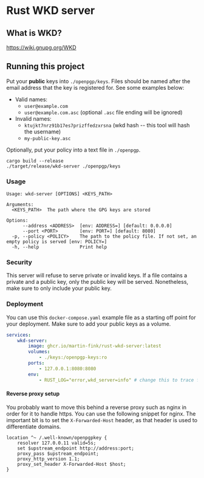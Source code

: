 # Rust WKD server

## What is WKD?

https://wiki.gnupg.org/WKD

## Running this project

Put your __public__ keys into `./openpgp/keys`.
Files should be named after the email address that the key is registered for.
See some examples below:

- Valid names:
  - `user@example.com`
  - `user@example.com.asc` (optional `.asc` file ending will be ignored)
- Invalid names:
  - `ktujkt7nrz91b17es7prizffedzxrsna` (wkd hash -- this tool will hash the username)
  - `my-public-key.asc`

Optionally, put your policy into a text file in `./openpgp`.

```shell
cargo build --release
./target/release/wkd-server ./openpgp/keys
```

### Usage

```
Usage: wkd-server [OPTIONS] <KEYS_PATH>

Arguments:
  <KEYS_PATH>  The path where the GPG keys are stored

Options:
      --address <ADDRESS>  [env: ADDRESS=] [default: 0.0.0.0]
      --port <PORT>        [env: PORT=] [default: 8080]
  -p, --policy <POLICY>    The path to the policy file. If not set, an empty policy is served [env: POLICY=]
  -h, --help               Print help
```

### Security

This server will refuse to serve private or invalid keys.
If a file contains a private and a public key, only the public key will be served.
Nonetheless, make sure to only include your public key.

### Deployment

You can use this `docker-compose.yaml` example file as a starting off point for your
deployment. Make sure to add your public keys as a volume.

```yaml
services:
    wkd-server:
        image: ghcr.io/martin-fink/rust-wkd-server:latest
        volumes:
            - ./keys:/openpgp-keys:ro
        ports:
            - 127.0.0.1:8080:8080
        env:
            - RUST_LOG="error,wkd_server=info" # change this to trace for debugging
```

#### Reverse proxy setup

You probably want to move this behind a reverse proxy such as nginx in order for it to handle https.
You can use the following snippet for nginx.
The important bit is to set the `X-Forwarded-Host` header, as that header is used to differentiate domains.

```nginx
location ^~ /.well-known/openpgpkey {
    resolver 127.0.0.11 valid=5s;
    set $upstream_endpoint http://address:port;
    proxy_pass $upstream_endpoint;
    proxy_http_version 1.1;
    proxy_set_header X-Forwarded-Host $host;
}
```
